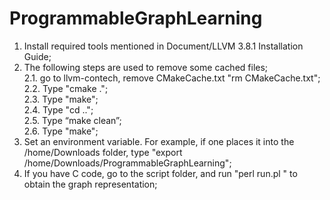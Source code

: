 # ProgrammableGraphLearning

1. Install required tools mentioned in Document/LLVM 3.8.1 Installation Guide;
2. The following steps are used to remove some cached files;\
  2.1. go to llvm-contech, remove CMakeCache.txt "rm CMakeCache.txt";\
  2.2. Type "cmake .";\
  2.3. Type "make";\
  2.4. Type "cd ..";\
  2.5. Type “make clean”;\
  2.6. Type "make";
3. Set an environment variable. For example, if one places it into the /home/Downloads folder, type "export /home/Downloads/ProgrammableGraphLearning";
4. If you have C code, go to the script folder, and run "perl run.pl <C code>" to obtain the graph representation; 
